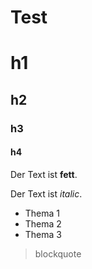 # Test

# h1
## h2
### h3
#### h4

Der Text ist **fett**.

Der Text ist *italic*.

- Thema 1
- Thema 2
- Thema 3

> blockquote
